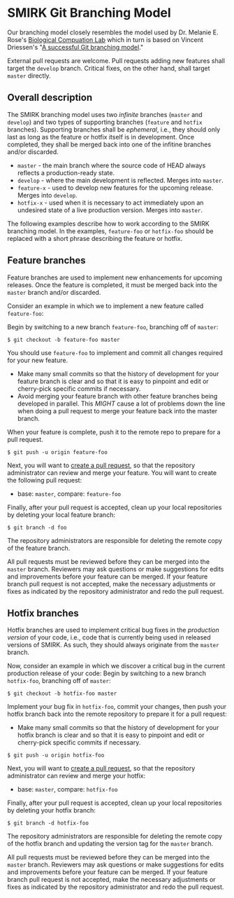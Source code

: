 # SMIRK Git Branching Model

Our branching model closely resembles the model used by Dr. Melanie E. Rose's [Biological Compuation Lab](https://github.com/BCLab-UNM) which in turn is based on Vincent Driessen's "[A successful Git branching model](http://nvie.com/posts/a-successful-git-branching-model/)."

External pull requests are welcome. Pull requests adding new features shall target the `develop` branch. Critical fixes, on the other hand, shall target `master` directly.  

## Overall description

The SMIRK branching model uses two *infinite* branches (`master` and `develop`) and two types of supporting branches (`feature` and `hotfix` branches). Supporting branches shall be *ephemeral*, i.e., they should only last as long as the feature or hotfix itself is in development. Once completed, they shall be merged back into one of the infitine branches and/or discarded.

- `master` - the main branch where the source code of HEAD always reflects a production-ready state.
- `develop` - where the main development is reflected. Merges into `master`.
- `feature-x` - used to develop new features for the upcoming release. Merges into `develop`.
-	`hotfix-x` - used when it is necessary to act immediately upon an undesired state of a live production version. Merges into `master`.

The following examples describe how to work according to the SMIRK branching model. In the examples, `feature-foo` or `hotfix-foo` should be replaced with a short phrase describing the feature or hotfix.

## Feature branches

Feature branches are used to implement new enhancements for upcoming releases. Once the feature is completed, it must be merged back into the `master` branch and/or discarded.

Consider an example in which we to implement a new feature called `feature-foo`:

Begin by switching to a new branch `feature-foo`, branching off of `master`:

```
$ git checkout -b feature-foo master
```

You should use `feature-foo` to implement and commit all changes required for your new feature.

- Make many small commits so that the history of development for your feature branch is clear and so that it is easy to pinpoint and edit or cherry-pick specific commits if necessary.
- Avoid merging your feature branch with other feature branches being developed in parallel. This *MIGHT* cause a lot of problems down the line when doing a pull request to merge your feature back into the master branch.

When your feature is complete, push it to the remote repo to prepare for a pull request.

```
$ git push -u origin feature-foo
```

Next, you will want to [create a pull request](https://help.github.com/articles/creating-a-pull-request/), so that the repository administrator can review and merge your feature. You will want to create the following pull request:

* base: `master`, compare: `feature-foo`

Finally, after your pull request is accepted, clean up your local repositories by deleting your local feature branch:

```
$ git branch -d foo
```

The repository administrators are responsible for deleting the remote copy of the feature branch.

All pull requests must be reviewed before they can be merged into the `master` branch. Reviewers may ask questions or make suggestions for edits and improvements before your feature can be merged. If your feature branch pull request is not accepted, make the necessary adjustments or fixes as indicated by the repository administrator and redo the pull request.

## Hotfix branches

Hotfix branches are used to implement critical bug fixes in the *production version* of your code, i.e., code that is currently being used in released versions of SMIRK. As such, they should always originate from the `master` branch.

Now, consider an example in which we discover a critical bug in the current production release of your code:
Begin by switching to a new branch `hotfix-foo`, branching off of `master`:

```
$ git checkout -b hotfix-foo master
```

Implement your bug fix in `hotfix-foo`, commit your changes, then push your hotfix branch back into the remote repository to prepare it for a pull request:

- Make many small commits so that the history of development for your hotfix branch is clear and so that it is easy to pinpoint and edit or cherry-pick specific commits if necessary.

```
$ git push -u origin hotfix-foo
```

Next, you will want to [create a pull request](https://help.github.com/articles/creating-a-pull-request/), so that the repository administrator can review and merge your hotfix:

* base: `master`, compare: `hotfix-foo`

Finally, after your pull request is accepted, clean up your local repositories by deleting your hotfix branch:

```
$ git branch -d hotfix-foo
```

The repository administrators are responsible for deleting the remote copy of the hotfix branch and updating the version tag for the `master` branch.

All pull requests must be reviewed before they can be merged into the `master` branch. Reviewers may ask questions or make suggestions for edits and improvements before your feature can be merged. If your feature branch pull request is not accepted, make the necessary adjustments or fixes as indicated by the repository administrator and redo the pull request.
